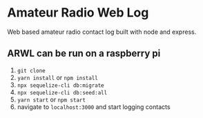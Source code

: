 # Amateur Radio Web Log
Web based amateur radio contact log built with node and express.

## ARWL can be run on a raspberry pi
1. `git clone`
2. `yarn install` or `npm install`
3. `npx sequelize-cli db:migrate`
4. `npx sequelize-cli db:seed:all`
5. `yarn start` or `npm start`
6. navigate to `localhost:3000` and start logging contacts